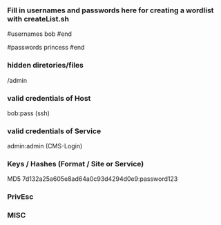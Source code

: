 

### Fill in usernames and passwords here for creating a wordlist with createList.sh
#usernames
bob
#end



#passwords
princess
#end



### hidden diretories/files
/admin



### valid credentials of Host 
bob:pass (ssh)



### valid credentials of Service
admin:admin (CMS-Login)



### Keys / Hashes (Format / Site or Service)
MD5 7d132a25a605e8ad64a0c93d4294d0e9:password123



### PrivEsc



### MISC




